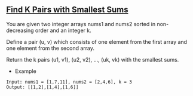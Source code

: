 ## [Find K Pairs with Smallest Sums](https://leetcode.com/problems/find-k-pairs-with-smallest-sums)
You are given two integer arrays nums1 and nums2 sorted in non-decreasing order and an integer k.

Define a pair (u, v) which consists of one element from the first array and one element from the second array.

Return the k pairs (u1, v1), (u2, v2), ..., (uk, vk) with the smallest sums.

- Example
```
Input: nums1 = [1,7,11], nums2 = [2,4,6], k = 3
Output: [[1,2],[1,4],[1,6]]
```

